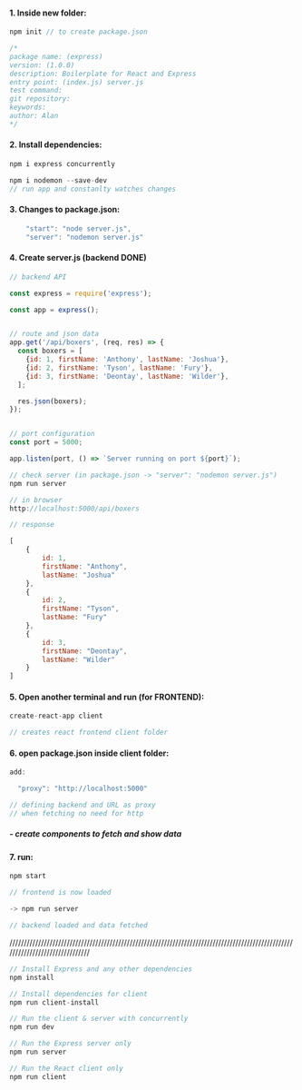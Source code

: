 #### 1. Inside new folder:

```js
npm init // to create package.json

/*
package name: (express)
version: (1.0.0)
description: Boilerplate for React and Express
entry point: (index.js) server.js
test command:
git repository:
keywords:
author: Alan
*/
```

#### 2. Install dependencies:

```js
npm i express concurrently

npm i nodemon --save-dev
// run app and constanlty watches changes
```

#### 3. Changes to package.json:

```js
    "start": "node server.js",
    "server": "nodemon server.js"
```

#### 4. Create server.js  (backend DONE)


```js
// backend API

const express = require('express');

const app = express();


// route and json data
app.get('/api/boxers', (req, res) => {
  const boxers = [
    {id: 1, firstName: 'Anthony', lastName: 'Joshua'},
    {id: 2, firstName: 'Tyson', lastName: 'Fury'},
    {id: 3, firstName: 'Deontay', lastName: 'Wilder'},
  ];

  res.json(boxers);
});


// port configuration
const port = 5000;

app.listen(port, () => `Server running on port ${port}`);

// check server (in package.json -> "server": "nodemon server.js")
npm run server

// in browser
http://localhost:5000/api/boxers

// response

[
	{
		id: 1,
		firstName: "Anthony",
		lastName: "Joshua"
	},
	{
		id: 2,
		firstName: "Tyson",
		lastName: "Fury"
	},
	{
		id: 3,
		firstName: "Deontay",
		lastName: "Wilder"
	}
]
```

#### 5. Open another terminal and run (for FRONTEND):

```js
create-react-app client

// creates react frontend client folder
```

#### 6. open package.json inside client folder:

```js
add:

  "proxy": "http://localhost:5000"

// defining backend and URL as proxy
// when fetching no need for http

```

##### - create components to fetch and show data

#### 7. run:
```js
npm start

// frontend is now loaded

-> npm run server

// backend loaded and data fetched
```


///////////////////////////////////////////////////////////////////////////////////////////////////////////////////////////////

```js
// Install Express and any other dependencies
npm install

// Install dependencies for client
npm run client-install

// Run the client & server with concurrently
npm run dev

// Run the Express server only
npm run server

// Run the React client only
npm run client
```
